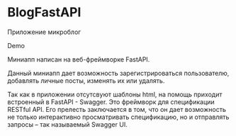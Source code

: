 # BlogFastAPI
Приложение микроблог 

Demo

Миниапп написан на веб-фреймворке FastAPI. 

Данный миниапп дает возможность зарегистрироваться пользователю, добавлять личные посты, изменять их или удалять.

Так как в приложении отсутсвуют шаблоны html, на помощь приходит встроенный в FastAPI - Swagger. Это фреймворк для спецификации RESTful API. Его прелесть заключается в том, что он дает возможность не только интерактивно просматривать спецификацию, но и отправлять запросы – так называемый Swagger UI.
